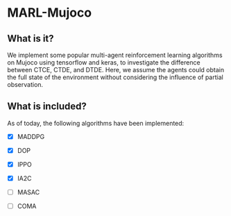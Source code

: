 # MARL-Mujoco

## What is it?
We implement some popular multi-agent reinforcement learning algorithms on Mujoco using tensorflow and keras, to investigate the difference between CTCE, CTDE, and DTDE. Here, we assume the agents could obtain the full state of the environment without considering the influence of partial observation.

## What is included?
As of today, the following algorithms have been implemented:
- [x] MADDPG
- [x] DOP
- [x] IPPO
- [x] IA2C
- [ ] MASAC
- [ ] COMA


